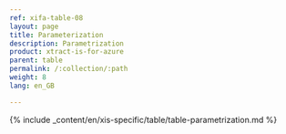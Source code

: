 ```yaml
---
ref: xifa-table-08
layout: page
title: Parameterization 
description: Parametrization 
product: xtract-is-for-azure
parent: table
permalink: /:collection/:path
weight: 8
lang: en_GB

---
```

{% include _content/en/xis-specific/table/table-parametrization.md  %}